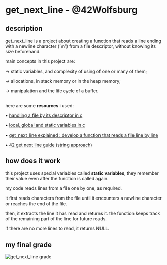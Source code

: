 # get_next_line - @42Wolfsburg
## description
get_next_line is a project about creating a function that reads a line ending with a newline character ('\n') from a file descriptor, without knowing its size beforehand.

main concepts in this project are:

  → static variables, and complexity of using of one or many of them;
  
  → allocations, in stack memory or in the heap memory;
  
  → manipulation and the life cycle of a buffer.

## 

here are some **resources** i used:

• [handling a file by its descriptor in c](https://www.codequoi.com/en/handling-a-file-by-its-descriptor-in-c/)

• [local, global and static variables in c](https://www.codequoi.com/en/local-global-static-variables-in-c/)

• [get_next_line explained : develop a function that reads a file line by line](https://www.youtube.com/watch?v=8E9siq7apUU&ab_channel=Oceano)

• [42 get next line guide (string approach)](https://medium.com/@lannur-s/gnl-c3cff1ee552b)

## 

## how does it work
this project uses special variables called **static variables**, they remember their value even after the function is called again.

my code reads lines from a file one by one, as required.

it first reads characters from the file until it encounters a newline character or reaches the end of the file.

then, it extracts the line it has read and returns it. the function keeps track of the remaining part of the line for future reads.

if there are no more lines to read, it returns NULL.

## my final grade
![get_next_line grade](https://github.com/idleira/get_next_line/assets/127216218/3197b842-aa2b-4d7b-a57f-31fc3e3156c0)
